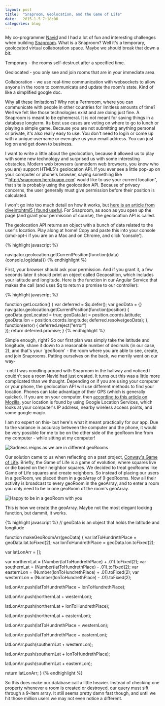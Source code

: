 ```yaml
---
layout: post
title:  "Snaproom, Geolocation, and the Game of Life"
date:   2015-1-5 7:18:00
categories: blog
---
```


My co-programmer <a href="http://navidk-programming.appspot.com/" targe="_blank">Navid</a> and I had a lot of fun and interesting challenges when building <a href="https://snaproom.herokuapp.com" target="_blank">Snaproom</a>. What is a Snaproom? Well it's a temporary, geolocated virtual collaboration space. Maybe we should break that down a bit. 

Temporary - the rooms self-destruct after a specified time. 

Geolocated - you only see and join rooms that are in your immediate area.

Collaboration - we use real-time communication with websockets to allow anyone in the room to communicate and update the room's state. Kind of like a simplified google doc.

Why all these limitations? Why not a Permroom, where you can communicate with people in other countries for limitless amounts of time? Well we felt like those technologies exist and are doing just fine. A Snaproom is meant to be ephemeral. It is not meant for saving things in a database longterm. Its best use cases are voting on where to go to lunch or playing a simple game. Because you are not submitting anything personal or private, it's also really easy to use. You don't need to login or come up with a unique username or even give us your email address. You can just log on and get down to business.

I want to write a little about the geolocation, because it allowed us to play with some new technology and surprised us with some interesting obstacles. Modern web browsers (unmodern web browsers, you know who you are) support HTML5's geolocation API. If you ever see a little pop-up on your computer or phone's browser, saying something like "'http://snaproom.herokuapp.com' would like to use your current location", that site is probably using the geolocation API. Because of privacy concerns, the user generally must give permission before their position is calculated.

I won't go into too much detail on how it works, but <a href="http://diveintohtml5.info/geolocation.html" target="_blank">here is an article from diveintohtml5 I found useful</a>. For Snaproom, as soon as you open up the page (and grant your permission of course), the geolocation API is called. 

The geolocation API returns an object with a bunch of data related to the user's location. Play along at home! Copy and paste this into your console (cmd-opt-i if you are on a Mac and on Chrome, and click 'console').

{% highlight javascript %}

navigator.geolocation.getCurrentPosition(function(data) {console.log(data)})
{% endhighlight %}

First, your browser should ask your permission. And if you grant it, a few seconds later it should print an object called Geoposition, which includes your latitude and longitude. Here is the function in our Angular Service that makes the call (and uses $q to return a promise to our controller):

{% highlight javascript %}

function getLocation() {
  var deferred = $q.defer();
  var geoData = {}
  navigator.geolocation.getCurrentPosition(function(position) {
    geoData.geoLocated = true;
    geoData.lat = position.coords.latitude;
    geoData.lon = position.coords.longitude;
    deferred.resolve(geoData);
  }, 
    function(error) {
    deferred.reject("error")  
  });
  return deferred.promise;
}
{% endhighlight %}

Simple enough, right? So our first plan was simply take the latitude and longitude, shave it down to a reasonable number of decimals (in our case, 2), and that's your 'geoRoom' - the room where you are able to see, create, and join Snaprooms. Patting ourselves on the back, we merrily went on our way-

-until I was noodling around with Snaproom in the hallway and noticed I couldn't see a room Navid had just created. It turns out this was a little more complicated than we thought. Depending on if you are using your computer or your phone, the geolocation API will use different methods to find your location. Phones can take advantage of their GPS (which is generally quicker). If you are on your computer, then <a href="https://www.mozilla.org/en-US/firefox/geolocation/" target="_blank">according to this article on Mozilla</a>, your location is found by using Google Location Services, which looks at your computer's IP address, nearby wireless access points, and some google magic.

I am no expert on this- but here's what it meant practically for our app. Due to the variance in accuracy between the computer and the phone, it would be very possible for me to be on the other side of the geoRoom line from my computer - while sitting at my computer! 

<img class="blog-pic-small" src="../../../../images/georoom-sad.png" alt="Sadness reigns as we are in different geoRooms">

Our solution came to us when reflecting on a past project, <a href="http://en.wikipedia.org/wiki/Conway%27s_Game_of_Life" target="_blank">Conway's Game of Life</a>. Briefly, the Game of Life is a game of evolution, where squares live or die based on their neighbor squares. We decided to treat geoRooms like Game of Life squares and create neighbors. So instead of placing our users in a geoRoom, we placed them in a geoArray of 9 geoRooms. Now all their activity is broadcast to every geoRoom in the geoArray, and to enter a room you only need to be in one geoRoom of the room's geoArray.

<img class="blog-pic-small" src="../../../../images/georoom-happy.png" alt="Happy to be in a geoRoom with you">

This is how we create the geoArray. Maybe not the most elegant looking function, but dammit, it works.

{% highlight javascript %}
	// geoData is an object that holds the latitude and longitude

function makeGeoRoomArr(geoData) {
  var latToHundrethPlace = geoData.lat.toFixed(2); 
  var lonToHundrethPlace = geoData.lon.toFixed(2);

  var latLonArr = [];

  var northernLat = (Number(latToHundrethPlace) + .01).toFixed(2);
  var southernLat = (Number(latToHundrethPlace) - .01).toFixed(2);
  var easternLon = (Number(lonToHundrethPlace) + .01).toFixed(2);
  var westernLon = (Number(lonToHundrethPlace) - .01).toFixed(2);

  latLonArr.push(latToHundrethPlace + lonToHundrethPlace);

  latLonArr.push(northernLat + westernLon);

  latLonArr.push(northernLat + lonToHundrethPlace);

  latLonArr.push(northernLat + easternLon);

  latLonArr.push(latToHundrethPlace + westernLon);

  latLonArr.push(latToHundrethPlace + easternLon);

  latLonArr.push(southernLat + westernLon);

  latLonArr.push(southernLat + lonToHundrethPlace);

  latLonArr.push(southernLat + easternLon);

  return latLonArr;
}
{% endhighlight %}

So this does make our database call a little heavier. Instead of checking one property whenever a room is created or destroyed, our query must sift through a 9-item array. It still seems pretty damn fast though, and until we hit those million users we may not even notice a different.